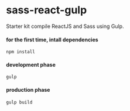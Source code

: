 # sass-react-gulp
Starter kit compile ReactJS and Sass using Gulp.

#### for the first time, intall dependencies
`npm install`

#### development phase
`gulp`

#### production phase
`gulp build`
